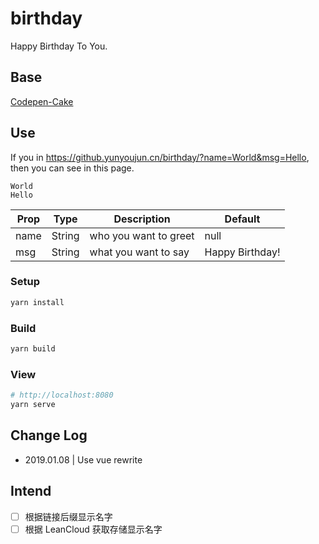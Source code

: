 # birthday

Happy Birthday To You.

## Base

[Codepen-Cake](https://codepen.io/fixcl/pen/nKFDr)

## Use

If you in <https://github.yunyoujun.cn/birthday/?name=World&msg=Hello>,
then you can see in this page.

```word
World
Hello
```

| Prop | Type   | Description | Default
| ---  | ---    | ---         | ---
| name | String | who you want to greet | null
| msg  | String | what you want to say | Happy Birthday!

### Setup

```sh
yarn install
```

### Build

```sh
yarn build
```

### View

```sh
# http://localhost:8080
yarn serve
```

## Change Log

- 2019.01.08 | Use vue rewrite

## Intend

- [ ] 根据链接后缀显示名字
- [ ] 根据 LeanCloud 获取存储显示名字
